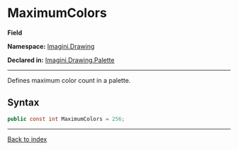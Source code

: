 # MaximumColors

**Field**

**Namespace:** [Imagini.Drawing](Imagini.Drawing.md)

**Declared in:** [Imagini.Drawing.Palette](Imagini.Drawing.Palette.md)

------



Defines maximum color count in a palette.


## Syntax

```csharp
public const int MaximumColors = 256;
```

------

[Back to index](index.md)
